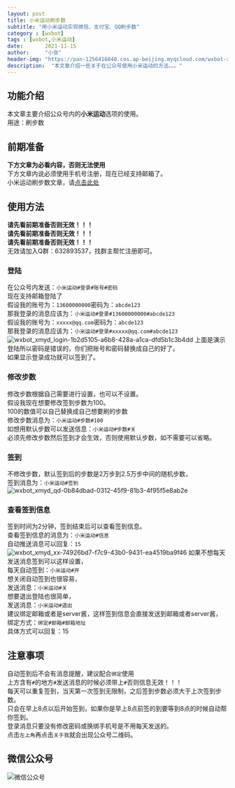 ```yaml
---
layout: post
title: 小米运动刷步数
subtitle: "用小米运动实现微信、支付宝、QQ刷步数"
category : [wxbot]
tags : [wxbot,小米运动]
date:       2021-11-15
author:     "小张"
header-img: "https://pan-1256416840.cos.ap-beijing.myqcloud.com/wxbot-xmyd-381b94c7-8113-4fa7-ae45-d168cdc6f85b.jpg"
description:  "本文章介绍一些关于在公众号使用小米运动的方法。。。"
---
```


## 功能介绍
本文章主要介绍公众号内的**小米运动**选项的使用。  
用途：刷步数  
  
## 前期准备
**下方文章为必看内容，否则无法使用**  
下方文章内说必须使用手机号注册，现在已经支持邮箱了。  
小米运动刷步数文章，请[点击此处](https://mp.weixin.qq.com/s/B7Q0mnjjigy87esCgBNySQ)  
  
## 使用方法
**请先看前期准备否则无效！！！**  
**请先看前期准备否则无效！！！**  
**请先看前期准备否则无效！！！**  
无效请加入Q群：632893537，找群主帮忙注册即可。  

### 登陆
在公众号内发送：`小米运动#登录#账号#密码`  
现在支持邮箱登陆了  
假设我的账号为：`13600000000`密码为：`abcde123`  
那我登录的消息应该为：`小米运动#登录#13600000000#abcde123`  
假设我的账号为：`xxxxx@qq.com`密码为：`abcde123`  
那我登录的消息应该为：`小米运动#登录#xxxxx@qq.com#abcde123`  
![wxbot_xmyd_login-1b2d5105-a6b8-428a-a1ca-dfd5b1c3b4dd](https://pan-1256416840.cos.ap-beijing.myqcloud.com/wxbot_xmyd_login-1b2d5105-a6b8-428a-a1ca-dfd5b1c3b4dd.jpg)
上面是演示登陆所以密码是错误的，你们把账号和密码替换成自己的好了。  
如果显示登录成功就可以签到了。  

### 修改步数
修改步数根据自己需要进行设置，也可以不设置。  
假设我现在想要修改签到步数为100。  
100的数值可以自己替换成自己想要刷的步数  
修改步数消息为：`小米运动#步数#100`  
如想用默认步数可以发送信息：`小米运动#步数#关`  
必须先修改步数然后签到才会生效，否则使用默认步数，如不需要可以省略。  

### 签到
不修改步数，默认签到后的步数是2万步到2.5万步中间的随机步数，  
签到消息为：`小米运动#签到`  
![wxbot_xmyd_qd-0b84dbad-0312-45f9-81b3-4f95f5e8ab2e](https://pan-1256416840.cos.ap-beijing.myqcloud.com/wxbot_xmyd_qd-0b84dbad-0312-45f9-81b3-4f95f5e8ab2e.jpg)

### 查看签到信息
签到时间为2分钟，签到结束后可以查看签到信息。  
查看签到信息的消息为：`小米运动#信息`  
自动推送消息可以回复：`15`  
![wxbot_xmyd_xx-74926bd7-f7c9-43b0-9431-ea4519ba9f46](https://pan-1256416840.cos.ap-beijing.myqcloud.com/wxbot_xmyd_xx-74926bd7-f7c9-43b0-9431-ea4519ba9f46.jpg)
如果不想每天发送消息签到可以这样设置，  
每天自动签到：`小米运动#开`  
想关闭自动签到也很容易，  
发送消息：`小米运动#关`  
想要退出登陆也很简单，  
发送消息：`小米运动#退出`  
建议绑定邮箱或者是server酱，这样签到信息会直接发送到邮箱或者server酱，  
绑定方式：`绑定#邮箱#邮箱地址`  
具体方式可以回复：15
  
## 注意事项
自动签到后不会有消息提醒，建议配合`绑定`使用  
上方含有`#`的地方`#`发送消息的时候必须带上`#`否则信息无效！！！  
每天可以重复签到，当天第一次签到无限制，之后签到步数必须大于上次签到步数。  
只会在早上8点以后开始签到，如果你是早上8点前签的到要等到8点的时候自动帮你签到。  
登录消息只要没有修改密码或换绑手机号是不用每天发送的。  
点击`左上角`再点击`关于我`就会出现公众号二维码。

## 微信公众号
![微信公众号](https://pan-1256416840.cos.ap-beijing.myqcloud.com/qrcode_WeChatPublic.jpg)
